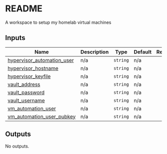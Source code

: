 # README
A workspace to setup my homelab virtual machines

<!-- BEGIN_TF_DOCS -->
## Inputs

| Name | Description | Type | Default | Required |
|------|-------------|------|---------|:--------:|
| <a name="input_hypervisor_automation_user"></a> [hypervisor\_automation\_user](#input\_hypervisor\_automation\_user) | n/a | `string` | n/a | yes |
| <a name="input_hypervisor_hostname"></a> [hypervisor\_hostname](#input\_hypervisor\_hostname) | n/a | `string` | n/a | yes |
| <a name="input_hypervisor_keyfile"></a> [hypervisor\_keyfile](#input\_hypervisor\_keyfile) | n/a | `string` | n/a | yes |
| <a name="input_vault_address"></a> [vault\_address](#input\_vault\_address) | n/a | `string` | n/a | yes |
| <a name="input_vault_password"></a> [vault\_password](#input\_vault\_password) | n/a | `string` | n/a | yes |
| <a name="input_vault_username"></a> [vault\_username](#input\_vault\_username) | n/a | `string` | n/a | yes |
| <a name="input_vm_automation_user"></a> [vm\_automation\_user](#input\_vm\_automation\_user) | n/a | `string` | n/a | yes |
| <a name="input_vm_automation_user_pubkey"></a> [vm\_automation\_user\_pubkey](#input\_vm\_automation\_user\_pubkey) | n/a | `string` | n/a | yes |

## Outputs

No outputs.
<!-- END_TF_DOCS -->
